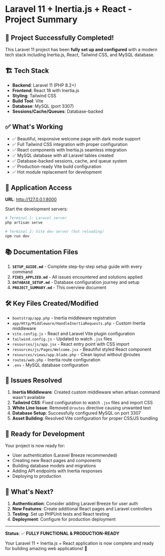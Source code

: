 # Laravel 11 + Inertia.js + React - Project Summary

## 🎉 **Project Successfully Completed!**

This Laravel 11 project has been **fully set up and configured** with a modern tech stack including Inertia.js, React, Tailwind CSS, and MySQL database.

## 🏗️ **Tech Stack**
- **Backend**: Laravel 11 (PHP 8.2+)
- **Frontend**: React 18 with Inertia.js
- **Styling**: Tailwind CSS
- **Build Tool**: Vite
- **Database**: MySQL (port 3307)
- **Sessions/Cache/Queues**: Database-backed

## ✅ **What's Working**
- ✅ Beautiful, responsive welcome page with dark mode support
- ✅ Full Tailwind CSS integration with proper configuration
- ✅ React components with Inertia.js seamless integration
- ✅ MySQL database with all Laravel tables created
- ✅ Database-backed sessions, cache, and queue system
- ✅ Production-ready Vite build configuration
- ✅ Hot module replacement for development

## 📱 **Application Access**
**URL**: http://127.0.0.1:8000

Start the development servers:
```bash
# Terminal 1: Laravel server
php artisan serve

# Terminal 2: Vite dev server (hot reloading)
npm run dev
```

## 📚 **Documentation Files**
1. **`SETUP_GUIDE.md`** - Complete step-by-step setup guide with every command
2. **`FIXES_APPLIED.md`** - All issues encountered and solutions applied
3. **`DATABASE_SETUP.md`** - Database configuration journey and setup
4. **`PROJECT_SUMMARY.md`** - This overview document

## 🛠️ **Key Files Created/Modified**
- `bootstrap/app.php` - Inertia middleware registration
- `app/Http/Middleware/HandleInertiaRequests.php` - Custom Inertia middleware
- `vite.config.js` - React and Laravel Vite plugin configuration
- `tailwind.config.js` - Updated to watch `.jsx` files
- `resources/js/app.jsx` - React entry point with CSS import
- `resources/js/Pages/Welcome.jsx` - Beautiful styled React component
- `resources/views/app.blade.php` - Clean layout without @routes
- `routes/web.php` - Inertia route configuration
- `.env` - MySQL database configuration

## 🚨 **Issues Resolved**
1. **Inertia Middleware**: Created custom middleware when artisan command wasn't available
2. **Tailwind CSS**: Fixed configuration to watch `.jsx` files and import CSS
3. **White Line Issue**: Removed `@routes` directive causing unwanted text
4. **Database Setup**: Successfully configured MySQL on port 3307
5. **Asset Building**: Resolved Vite configuration for proper CSS/JS bundling

## 🎯 **Ready for Development**
Your project is now ready for:
- User authentication (Laravel Breeze recommended)
- Creating new React pages and components
- Building database models and migrations
- Adding API endpoints with Inertia responses
- Deploying to production

## 🚀 **What's Next?**
1. **Authentication**: Consider adding Laravel Breeze for user auth
2. **New Features**: Create additional React pages and Laravel controllers
3. **Testing**: Set up PHPUnit tests and React testing
4. **Deployment**: Configure for production deployment

---
**Status**: ✅ **FULLY FUNCTIONAL & PRODUCTION-READY**

Your Laravel 11 + Inertia.js + React application is now complete and ready for building amazing web applications! 🚀
